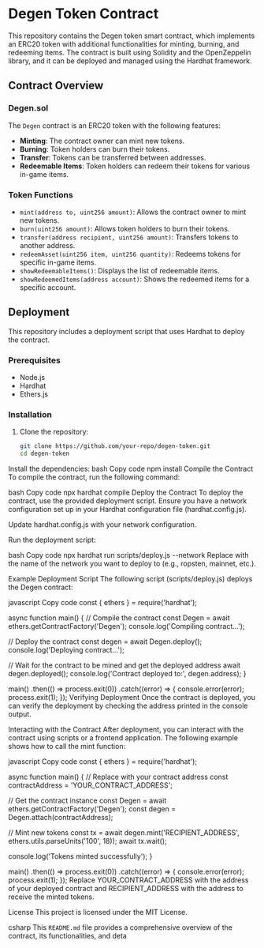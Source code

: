 # Degen Token Contract

This repository contains the Degen token smart contract, which implements an ERC20 token with additional functionalities for minting, burning, and redeeming items. The contract is built using Solidity and the OpenZeppelin library, and it can be deployed and managed using the Hardhat framework.

## Contract Overview

### Degen.sol

The `Degen` contract is an ERC20 token with the following features:
- **Minting**: The contract owner can mint new tokens.
- **Burning**: Token holders can burn their tokens.
- **Transfer**: Tokens can be transferred between addresses.
- **Redeemable Items**: Token holders can redeem their tokens for various in-game items.

### Token Functions

- `mint(address to, uint256 amount)`: Allows the contract owner to mint new tokens.
- `burn(uint256 amount)`: Allows token holders to burn their tokens.
- `transfer(address recipient, uint256 amount)`: Transfers tokens to another address.
- `redeemAsset(uint256 item, uint256 quantity)`: Redeems tokens for specific in-game items.
- `showRedeemableItems()`: Displays the list of redeemable items.
- `showRedeemedItems(address account)`: Shows the redeemed items for a specific account.

## Deployment

This repository includes a deployment script that uses Hardhat to deploy the contract.

### Prerequisites

- Node.js
- Hardhat
- Ethers.js

### Installation

1. Clone the repository:
   ```bash
   git clone https://github.com/your-repo/degen-token.git
   cd degen-token
Install the dependencies:
bash
Copy code
npm install
Compile the Contract
To compile the contract, run the following command:

bash
Copy code
npx hardhat compile
Deploy the Contract
To deploy the contract, use the provided deployment script. Ensure you have a network configuration set up in your Hardhat configuration file (hardhat.config.js).

Update hardhat.config.js with your network configuration.

Run the deployment script:

bash
Copy code
npx hardhat run scripts/deploy.js --network <your-network>
Replace <your-network> with the name of the network you want to deploy to (e.g., ropsten, mainnet, etc.).

Example Deployment Script
The following script (scripts/deploy.js) deploys the Degen contract:

javascript
Copy code
const { ethers } = require('hardhat');

async function main() {
  // Compile the contract
  const Degen = await ethers.getContractFactory('Degen');
  console.log('Compiling contract...');

  // Deploy the contract
  const degen = await Degen.deploy();
  console.log('Deploying contract...');

  // Wait for the contract to be mined and get the deployed address
  await degen.deployed();
  console.log('Contract deployed to:', degen.address);
}

main()
  .then(() => process.exit(0))
  .catch((error) => {
    console.error(error);
    process.exit(1);
  });
Verifying Deployment
Once the contract is deployed, you can verify the deployment by checking the address printed in the console output.

Interacting with the Contract
After deployment, you can interact with the contract using scripts or a frontend application. The following example shows how to call the mint function:

javascript
Copy code
const { ethers } = require('hardhat');

async function main() {
  // Replace with your contract address
  const contractAddress = 'YOUR_CONTRACT_ADDRESS';

  // Get the contract instance
  const Degen = await ethers.getContractFactory('Degen');
  const degen = Degen.attach(contractAddress);

  // Mint new tokens
  const tx = await degen.mint('RECIPIENT_ADDRESS', ethers.utils.parseUnits('100', 18));
  await tx.wait();

  console.log('Tokens minted successfully');
}

main()
  .then(() => process.exit(0))
  .catch((error) => {
    console.error(error);
    process.exit(1);
  });
Replace YOUR_CONTRACT_ADDRESS with the address of your deployed contract and RECIPIENT_ADDRESS with the address to receive the minted tokens.

License
This project is licensed under the MIT License.

csharp
This `README.md` file provides a comprehensive overview of the contract, its functionalities, and deta
